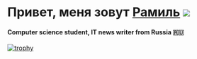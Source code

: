 # Привет, меня зовут <a href="https://vk.com/ramzini22"  target="_blank">Рамиль</a> ![](https://github.com/blackcater/blackcater/raw/main/images/Hi.gif) 
#### Computer science student, IT news writer from Russia 🇷🇺
[![trophy](https://github-profile-trophy.vercel.app/?username=ramzini22)](https://github.com/ryo-ma/github-profile-trophy)
